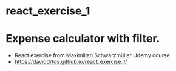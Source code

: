 # react_exercise_1
# Expense calculator with filter.
- React exercise from Maximilian Schwarzmüller Udemy course
- https://daviddrtds.github.io/react_exercise_1/
